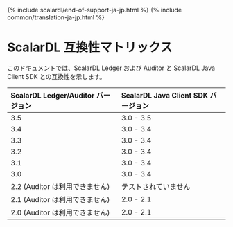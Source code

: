 {% include scalardl/end-of-support-ja-jp.html %}
{% include common/translation-ja-jp.html %}

# ScalarDL 互換性マトリックス

このドキュメントでは、ScalarDL Ledger および Auditor と ScalarDL Java Client SDK との互換性を示します。

|ScalarDL Ledger/Auditor バージョン   |ScalarDL Java Client SDK バージョン  |
|:----------------------------------|:----------------------------------|
|3.5                                |3.0 - 3.5                          |
|3.4                                |3.0 - 3.4                          |
|3.3                                |3.0 - 3.4                          |
|3.2                                |3.0 - 3.4                          |
|3.1                                |3.0 - 3.4                          |
|3.0                                |3.0 - 3.4                          |
|2.2 (Auditor は利用できません)        |テストされていません                  |
|2.1 (Auditor は利用できません)        |2.0 - 2.1                          |
|2.0 (Auditor は利用できません)        |2.0 - 2.1                          |
